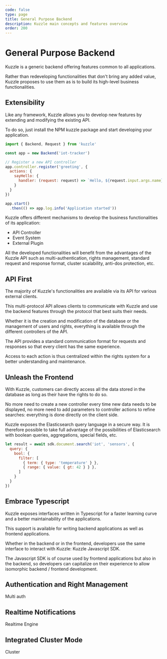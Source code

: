 ```yaml
---
code: false
type: page
title: General Purpose Backend
description: Kuzzle main concepts and features overview
order: 200
---
```


# General Purpose Backend

Kuzzle is a generic backend offering features common to all applications.

Rather than redeveloping functionalities that don't bring any added value, Kuzzle proposes to use them as is to build its high-level business functionalities.

## Extensibility

Like any framework, Kuzzle allows you to develop new features by extending and modifying the existing API.

To do so, just install the NPM kuzzle package and start developing your application.

```js
import { Backend, Request } from 'kuzzle'

const app = new Backend('iot-tracker')

// Register a new API controller
app.controller.register('greeting', {
  actions: {
    sayHello: {
      handler: (request: request) => `Hello, ${request.input.args.name}`
    }
  }
})

app.start()
  .then(() => app.log.info('Application started'))
```

Kuzzle offers different mechanisms to develop the business functionalities of its application:
 - API Controller
 - Event System
 - External Plugin

All the developed functionalities will benefit from the advantages of the Kuzzle API such as multi-authentication, rights management, standard request and response format, cluster scalability, anti-dos protection, etc.

## API First

The majority of Kuzzle's functionalities are available via its API for various external clients.

This multi-protocol API allows clients to communicate with Kuzzle and use the backend features through the protocol that best suits their needs.

Whether it is the creation and modification of the database or the management of users and rights, everything is available through the different controllers of the API.

The API provides a standard communication format for requests and responses so that every client has the same experience.

Access to each action is thus centralized within the rights system for a better understanding and maintenance.

## Unleash the Frontend

With Kuzzle, customers can directly access all the data stored in the database as long as their have the rights to do so.

No more need to create a new controller every time new data needs to be displayed, no more need to add parameters to controller actions to refine searches: everything is done directly on the client side.

Kuzzle exposes the Elasticsearch query language in a secure way. It is therefore possible to take full advantage of the possibilities of Elasticsearch with boolean queries, aggregations, special fields, etc.

```js
let result = await sdk.document.search('iot', 'sensors', {
  query: {
    bool: {
      filter: [
        { term: { type: 'temperature' } },
        { range: { value: { gt: 42 } } },
      ]
    }
  }
})
```

## Embrace Typescript

Kuzzle exposes interfaces written in Typescript for a faster learning curve and a better maintainability of the applications.

This support is available for writing backend applications as well as frontend applications.

Whether in the backend or in the frontend, developers use the same interface to interact with Kuzzle: Kuzzle Javascript SDK.

The Javascript SDK is of course used by frontend applications but also in the backend, so developers can capitalize on their experience to allow isomorphic backend / frontend development.

## Authentication and Right Management

Multi auth

## Realtime Notifications
Realtime Engine

## Integrated Cluster Mode
Cluster
 
